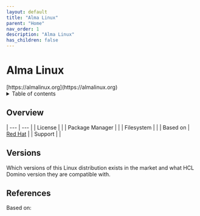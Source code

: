 ```yaml
---
layout: default
title: "Alma Linux"
parent: "Home"
nav_order: 1
description: "Alma Linux"
has_children: false
---
```

<h1>Alma Linux</h1>
[https://almalinux.org](https://almalinux.org)


<details close markdown="block">
  <summary>
    Table of contents
  </summary>
  {: .text-delta }
1. TOC
{:toc}
</details>

## Overview

| --- | --- |
| License         |   |
| Package Manager |    |
| Filesystem      |    |
| Based on        | [Red Hat](rhel.md)  |
| Support         |   |

## Versions
Which versions of this Linux distribution exists in the market and what HCL Domino version they are compatible with.

### 

## References
Based on: